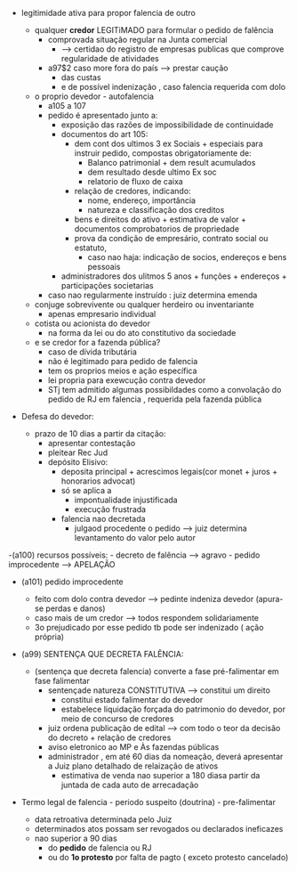 - legitimidade ativa para propor falencia de outro
	- qualquer **credor** LEGITiMADO  para formular o pedido de falência
		- comprovada situação regular na Junta comercial 
			- --> certidao do registro de empresas publicas que comprove regularidade de atividades
		- a97$2 caso more fora do país --> prestar caução 
			- das custas
			- e de possível indenização , caso falencia requerida com dolo
	- o proprio devedor - autofalencia
		- a105 a 107
		- pedido é apresentado junto a:
			- exposição das razões de impossibilidade de continuidade
			- documentos do art 105:
				- dem cont dos ultimos 3 ex Sociais + especiais para instruir pedido, compostas obrigatoriamente de:
					- Balanco patrimonial  + dem result acumulados
					- dem resultado desde ultimo Ex soc
					- relatorio de fluxo de caixa
				- relação de credores, indicando: 
					- nome, endereço, importância
					- natureza e classificação dos creditos
				- bens e direitos do ativo + estimativa de valor + documentos comprobatorios de propriedade
				- prova da condição de empresário, contrato social ou estatuto,
					- caso nao haja: indicação de socios, endereços e bens pessoais
			- administradores dos ulitmos 5 anos + funções + endereços + participações societarias 
		- caso nao regularmente instruído : juiz determina emenda
	- conjuge sobrevivente ou qualquer herdeiro ou inventariante 
		- apenas empresario individual
	- cotista ou acionista do devedor
		- na forma da lei ou do ato constitutivo da sociedade
	- e se credor for a fazenda pública?
		- caso de dívida tributária
		- não é legitimado para pedido de falencia
		- tem os proprios meios e ação específica
		- lei propria para exewcução contra devedor
		- STj tem admitido algumas possibildades como a convolação do pedido de RJ em falencia , requerida pela fazenda pública

- Defesa do devedor:
	- prazo de 10 dias a partir da citação:
		- apresentar contestação
		- pleitear Rec Jud
		- depósito Elisivo:
			- deposita principal + acrescimos legais(cor monet + juros + honorarios advocat)
			- só se aplica a
				- impontualidade injustificada
				- execução frustrada
			- falencia nao decretada
				- julgaod procedente o pedido --> juiz determina levantamento do valor pelo autor 

-(a100) recursos possíveis:
	- decreto de falência --> agravo
	- pedido improcedente --> APELAÇÃO

- (a101) pedido improcedente
	- feito com dolo contra devedor --> pedinte indeniza devedor (apura-se perdas e danos)
	- caso mais de um credor --> todos respondem solidariamente
	- 3o prejudicado por esse pedido tb pode ser indenizado ( ação própria)

- (a99) SENTENÇA QUE DECRETA FALÊNCIA:
	- (sentença que decreta falencia)  converte a fase pré-falimentar  em fase falimentar
		- sentençade natureza CONSTITUTIVA --> constitui um direito
			- constitui estado falimentar do devedor
			- estabelece liquidação forçada do patrimonio do devedor, por meio de concurso de credores
		- juiz ordena publicação de edital --> com todo o teor da decisão do decreto + relação de credores
		- aviso eletronico ao MP e Às fazendas públicas
		- administrador , em até 60 dias da nomeação, deverá apresentar a Juiz plano detalhado de relaização de ativos
			- estimativa de venda nao superior a 180 diasa partir da juntada de cada auto de arrecadação

- Termo legal de falencia - periodo suspeito (doutrina) - pre-falimentar
	-  data retroativa determinada pelo Juiz
	- determinados atos possam ser revogados ou declarados ineficazes
	- nao superior a 90 dias
		- do **pedido** de falencia ou RJ
		- ou do **1o protesto** por falta de pagto ( exceto protesto cancelado)


 